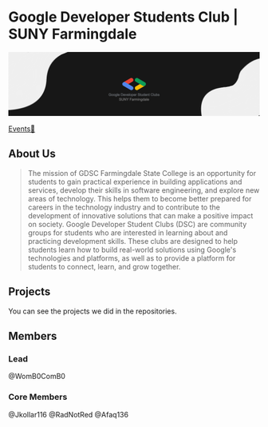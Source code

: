 # Google Developer Students Club | SUNY Farmingdale

![GDSC Farmingdale Logo](./profile/assets/GDSC-Farmingdale.png)

<!-- <img src="./assets/GDSC-Farmingdale.png" width="100%" height="100%" alt="GDSC Farmingdale logo" dir="auto"/> -->
[Events🥳](https://gdsc.community.dev/farmingdale-state-college/)

## About Us

> The mission of GDSC Farmingdale State College is an opportunity for students to gain practical experience in building applications and services, develop their skills in software engineering, and explore new areas of technology. This helps them to become better prepared for careers in the technology industry and to contribute to the development of innovative solutions that can make a positive impact on society.
> Google Developer Student Clubs (DSC) are community groups for students who are interested in learning about and practicing development skills. These clubs are designed to help students learn how to build real-world solutions using Google's technologies and platforms, as well as to provide a platform for students to connect, learn, and grow together.

## Projects

You can see the projects we did in the repositories.

## Members

### Lead

@WomB0ComB0

### Core Members

@Jkollar116
@RadNotRed
@Afaq136
